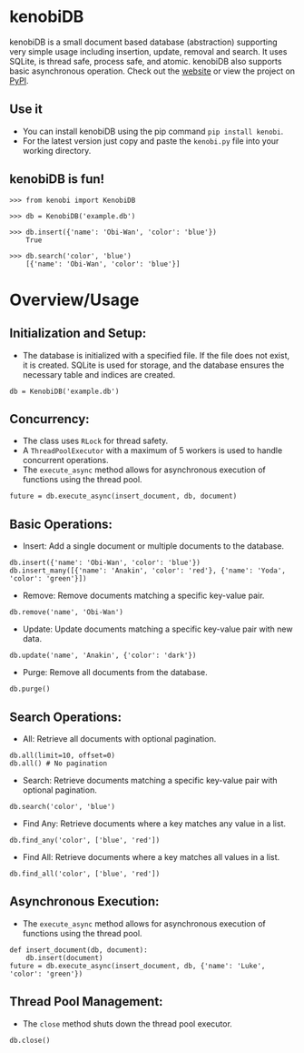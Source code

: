 # kenobiDB
kenobiDB is a small document based database (abstraction) supporting very simple usage including insertion, update, removal and search. It uses SQLite, is thread safe, process safe, and atomic. kenobiDB also supports basic asynchronous operation. Check out the [website](http://patx.github.io/kenobi/) or view the project on [PyPI](https://pypi.org/project/kenobi/).

## Use it
* You can install kenobiDB using the pip command  `pip install kenobi`.
* For the latest version just copy and paste the `kenobi.py` file into your working directory.

## kenobiDB is fun!
```
>>> from kenobi import KenobiDB

>>> db = KenobiDB('example.db')

>>> db.insert({'name': 'Obi-Wan', 'color': 'blue'})
    True

>>> db.search('color', 'blue')
    [{'name': 'Obi-Wan', 'color': 'blue'}]
```

# Overview/Usage

## Initialization and Setup:
* The database is initialized with a specified file. If the file does not exist, it is created. SQLite is used for storage, and the database ensures the necessary table and indices are created.
```
db = KenobiDB('example.db')
```

## Concurrency:
* The class uses `RLock` for thread safety.
* A `ThreadPoolExecutor` with a maximum of 5 workers is used to handle concurrent operations.
* The `execute_async` method allows for asynchronous execution of functions using the thread pool.
```
future = db.execute_async(insert_document, db, document)
```

## Basic Operations:
* Insert: Add a single document or multiple documents to the database.
```
db.insert({'name': 'Obi-Wan', 'color': 'blue'})
db.insert_many([{'name': 'Anakin', 'color': 'red'}, {'name': 'Yoda', 'color': 'green'}])
```

* Remove: Remove documents matching a specific key-value pair.
```
db.remove('name', 'Obi-Wan')
```

* Update: Update documents matching a specific key-value pair with new data.
```
db.update('name', 'Anakin', {'color': 'dark'})
```

* Purge: Remove all documents from the database.
```
db.purge()
```

## Search Operations:
* All: Retrieve all documents with optional pagination.
```
db.all(limit=10, offset=0)
db.all() # No pagination
```

* Search: Retrieve documents matching a specific key-value pair with optional pagination.
```
db.search('color', 'blue')
```

* Find Any: Retrieve documents where a key matches any value in a list.
```
db.find_any('color', ['blue', 'red'])
```

* Find All: Retrieve documents where a key matches all values in a list.
```
db.find_all('color', ['blue', 'red'])
```

## Asynchronous Execution:
* The `execute_async` method allows for asynchronous execution of functions using the thread pool.
```
def insert_document(db, document):
    db.insert(document)
future = db.execute_async(insert_document, db, {'name': 'Luke', 'color': 'green'})
```

## Thread Pool Management:
   * The `close` method shuts down the thread pool executor.
```
db.close()
```



